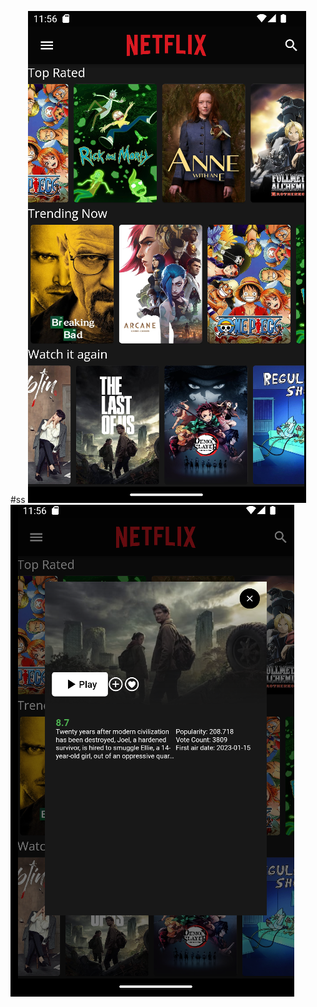 #ss
![ss](https://github.com/muhammedbayhan/netflix_clone_flutter_tmdb/blob/main/prw.png)
![ss](https://github.com/muhammedbayhan/netflix_clone_flutter_tmdb/blob/main/prw2.png)
